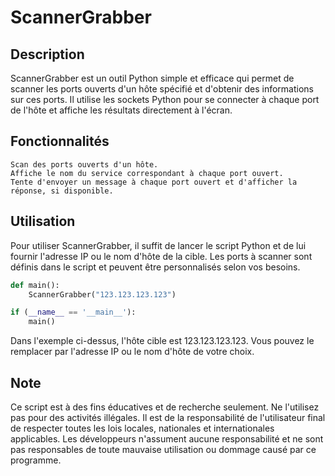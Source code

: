 # ScannerGrabber
## Description
ScannerGrabber est un outil Python simple et efficace qui permet de scanner les ports ouverts d'un hôte spécifié et d'obtenir des informations sur ces ports. Il utilise les sockets Python pour se connecter à chaque port de l'hôte et affiche les résultats directement à l'écran.

## Fonctionnalités

    Scan des ports ouverts d'un hôte.
    Affiche le nom du service correspondant à chaque port ouvert.
    Tente d'envoyer un message à chaque port ouvert et d'afficher la réponse, si disponible.

## Utilisation

Pour utiliser ScannerGrabber, il suffit de lancer le script Python et de lui fournir l'adresse IP ou le nom d'hôte de la cible. Les ports à scanner sont définis dans le script et peuvent être personnalisés selon vos besoins.

```python
def main():
    ScannerGrabber("123.123.123.123")

if (__name__ == '__main__'):
    main()
```
Dans l'exemple ci-dessus, l'hôte cible est 123.123.123.123. Vous pouvez le remplacer par l'adresse IP ou le nom d'hôte de votre choix.

## Note
Ce script est à des fins éducatives et de recherche seulement. Ne l'utilisez pas pour des activités illégales. Il est de la responsabilité de l'utilisateur final de respecter toutes les lois locales, nationales et internationales applicables. Les développeurs n'assument aucune responsabilité et ne sont pas responsables de toute mauvaise utilisation ou dommage causé par ce programme.
